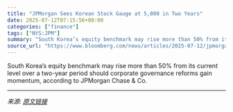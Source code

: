 ```yaml
---
title: "JPMorgan Sees Korean Stock Gauge at 5,000 in Two Years"
date: 2025-07-12T07:15:56+08:00
categories: ["finance"]
tags: ["NYS:JPM"]
summary: "South Korea’s equity benchmark may rise more than 50% from its current level over a two-year period should corporate governance reforms gain momentum, according to JPMorgan Chase &amp; Co."
source_url: "https://www.bloomberg.com/news/articles/2025-07-12/jpmorgan-says-korean-stock-gauge-may-near-5-000-over-two-years"
---
```


South Korea’s equity benchmark may rise more than 50% from its current level over a two-year period should corporate governance reforms gain momentum, according to JPMorgan Chase &amp; Co.

---

*来源: [原文链接](https://www.bloomberg.com/news/articles/2025-07-12/jpmorgan-says-korean-stock-gauge-may-near-5-000-over-two-years)*
